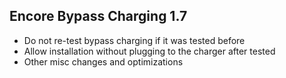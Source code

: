 ## Encore Bypass Charging 1.7

- Do not re-test bypass charging if it was tested before
- Allow installation without plugging to the charger after tested
- Other misc changes and optimizations
